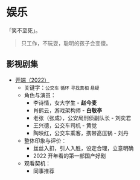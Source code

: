 # 娱乐

「笑不至死」。

> 只工作，不玩耍，聪明的孩子会变傻。

## 影视剧集

- [开端（2022）](https://movie.douban.com/subject/35332289/)
    - 关键字：`公交车` `循环` `寻找真相` `悬疑`
    - 角色与演员：
        - 李诗情，女大学生 - **赵今麦**
        - 肖鹤云，游戏架构师 - **白敬亭**
        - 老张（张成），公安局刑侦副队长 - 刘奕君
        - 王兴德，公交车司机 - 黄觉
        - 陶映红，公交车乘客，携带高压锅 - 刘丹
    - 整体印象与评价：
        - 丝丝入扣，引人入胜，设定合理，立意明确
        - 2022 开年看的第一部国产好剧
    - 观看契机：
        - 同事推荐
        

